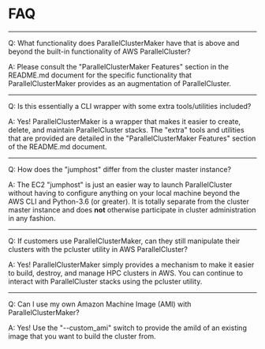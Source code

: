 # FAQ

---

Q: What functionality does ParallelClusterMaker have that is above and beyond the built-in functionality of AWS ParallelCluster? 

A: Please consult the "ParallelClusterMaker Features" section in the README.md document for the specific functionality that ParallelClusterMaker provides as an augmentation of ParallelCluster.

---

Q: Is this essentially a CLI wrapper with some extra tools/utilities included?

A: Yes! ParallelClusterMaker is a wrapper that makes it easier to create, delete, and maintain ParallelCluster stacks.  The "extra" tools and utilities that are provided are detailed in the "ParallelClusterMaker Features" section of the README.md document.

---
Q: How does the "jumphost" differ from the cluster master instance?

A: The EC2 "jumphost" is just an easier way to launch ParallelCluster without having to configure anything on your local machine beyond the AWS CLI and Python-3.6 (or greater).  It is totally separate from the cluster master instance and does **not** otherwise participate in cluster administration in any fashion.

---

Q: If customers use ParallelClusterMaker, can they still manipulate their clusters with the pcluster utility in AWS ParallelCluster?

A: Yes! ParallelClusterMaker simply provides a mechanism to make it easier to build, destroy, and manage HPC clusters in AWS.  You can continue to interact with ParallelCluster stacks using the pcluster utility.

---

Q: Can I use my own Amazon Machine Image (AMI) with ParallelClusterMaker?

A: Yes! Use the "--custom_ami" switch to provide the amiId of an existing image that you want to build the cluster from.

